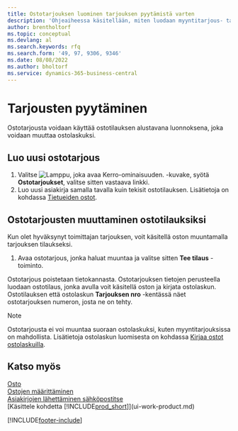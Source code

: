 ```yaml
---
title: Ostotarjouksen luominen tarjouksen pyytämistä varten
description: 'Ohjeaiheessa käsitellään, miten luodaan myyntitarjous- tai tarjouspyyntö kirjaamaan asiakkaalle tehty tarjous tuotteiden myynnistä tietyin ehdoin.'
author: brentholtorf
ms.topic: conceptual
ms.devlang: al
ms.search.keywords: rfq
ms.search.form: '49, 97, 9306, 9346'
ms.date: 08/08/2022
ms.author: bholtorf
ms.service: dynamics-365-business-central
---
```

# <a name="request-quotes"></a>Tarjousten pyytäminen

Ostotarjousta voidaan käyttää ostotilauksen alustavana luonnoksena, joka voidaan muuttaa ostolaskuksi.

## <a name="create-a-purchase-quote"></a>Luo uusi ostotarjous

1. Valitse ![Lamppu, joka avaa Kerro-ominaisuuden.](media/ui-search/search_small.png "Kerro, mitä haluat tehdä") -kuvake, syötä **Ostotarjoukset**, valitse sitten vastaava linkki.
2. Luo uusi asiakirja samalla tavalla kuin tekisit ostotilauksen. Lisätietoja on kohdassa [Tietueiden ostot](purchasing-how-record-purchases.md).

## <a name="convert-a-purchase-quote-to-a-purchase-order"></a>Ostotarjousten muuttaminen ostotilauksiksi

Kun olet hyväksynyt toimittajan tarjouksen, voit käsitellä oston muuntamalla tarjouksen tilaukseksi.

1. Avaa ostotarjous, jonka haluat muuntaa ja valitse sitten **Tee tilaus** -toiminto.

Ostotarjous poistetaan tietokannasta. Ostotarjouksen tietojen perusteella luodaan ostotilaus, jonka avulla voit käsitellä oston ja kirjata ostolaskun. Ostotilauksen että ostolaskun **Tarjouksen nro** -kentässä näet ostotarjouksen numeron, josta ne on tehty.

> [!NOTE]
> Ostotarjousta ei voi muuntaa suoraan ostolaskuksi, kuten myyntitarjouksissa on mahdollista. Lisätietoja ostolaskun luomisesta on kohdassa [Kirjaa ostot ostolaskuilla](purchasing-how-record-purchases.md).

## <a name="see-also"></a>Katso myös

[Osto](purchasing-manage-purchasing.md)  
[Ostojen määrittäminen](purchasing-setup-purchasing.md)  
[Asiakirjojen lähettäminen sähköpostitse](ui-how-send-documents-email.md)  
[Käsittele kohdetta [!INCLUDE[prod_short](includes/prod_short.md)]](ui-work-product.md)  

[!INCLUDE[footer-include](includes/footer-banner.md)]
